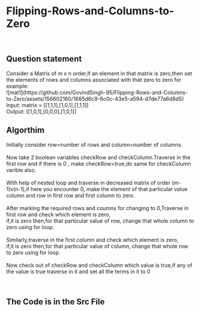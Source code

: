 # Flipping-Rows-and-Columns-to-Zero
<br>
<h2>Question statement</h2>
Consider a Matrix of m x n order,if an element in that matrix is zero,then set the elements of rows and columns associated with that zero to zero for example:<br>
![mat1](https://github.com/GovindSingh-95/Flipping-Rows-and-Columns-to-Zero/assets/156602160/1685d6c9-6c0c-43e5-a594-d7de77a6d8d5)
<br>Input: matrix = [[1,1,1],[1,0,1],[1,1,1]]<br>
    Output: [[1,0,1],[0,0,0],[1,0,1]]
<br>
<h2>Algorthim </h2>
<p>  Initially consider row=number of rows and column=number of columns.<br>
 <br>Now take 2 boolean variables checkRow and checkColumn.Traverse in the first row and if there is 0 ,
     make checkRow=true,do same for checkColumn varible also.<br>
 <br>With help of nested loop and traverse in decreased matrix of order (m-1)x(n-1),if here you encounter 0,
     make the element of that particular value column and row in first row and first column to zero.<br>
<br>After marking the required rows and coumns for changing to 0,Traverse in first row and check which element is zero,<br>
    if,it is zero then,for that particular value of row, change that whole column to zero using for loop.<br>
<br>Similarly,traverse in the first column and check which element is zero,<br>
    if,it is zero then,for that particular value of column, change that whole row to zero using for loop.<br>
<br>Now check out of checkRow and checkColumn which value is true,if any of the value is true traverse in it and set all the terms in it to 0   
</p>
<br>
<h2>The Code is in the Src File</h2>
